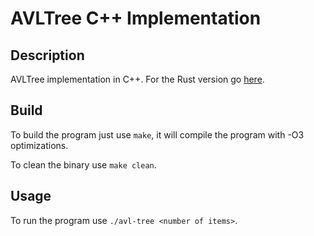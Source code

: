 # AVLTree C++ Implementation

## Description

AVLTree implementation in C++. For the Rust version go
[here](https://github.com/adriannic/avl-tree-rs).

## Build

To build the program just use `make`, it will compile the program with -O3
optimizations.

To clean the binary use `make clean`.

## Usage

To run the program use ```./avl-tree <number of items>```.
